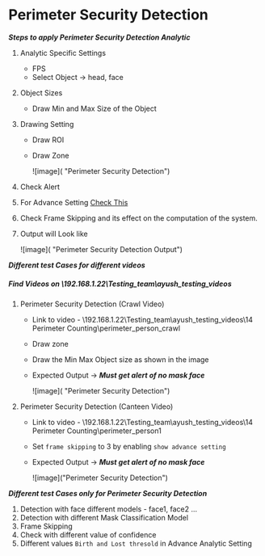 # **Perimeter Security Detection**
 
***Steps to apply Perimeter Security Detection Analytic***

1. Analytic Specific Settings
   - FPS
   - Select Object -> head, face
2. Object Sizes
   - Draw Min and Max Size of the Object
3. Drawing Setting
   - Draw ROI
   - Draw Zone

     ![image]( "Perimeter Security Detection")

5. Check Alert
6. For Advance Setting [Check This](https://stackoverflowteams.com/c/i2v-systems/questions/132)
7. Check Frame Skipping and its effect on the computation of the system.
8. Output will Look like

     ![image]( "Perimeter Security Detection Output")

***Different test Cases for different videos***
##### Find Videos on _\\192.168.1.22\Testing_team\ayush_testing_videos_

1. Perimeter Security Detection (Crawl Video)
   - Link to video - \\192.168.1.22\Testing_team\ayush_testing_videos\14 Perimeter Counting\perimeter_person_crawl
   - Draw zone
   - Draw the Min Max Object size as shown in the image
   - Expected Output -> **_Must get alert of no mask face_**
     
     ![image]( "Perimeter Security Detection")

2. Perimeter Security Detection (Canteen Video)
   - Link to video - \\192.168.1.22\Testing_team\ayush_testing_videos\14 Perimeter Counting\perimeter_person1
   - Set `frame skipping` to 3 by enabling `show advance setting` 
   - Expected Output -> **_Must get alert of no mask face_**
   
     ![image]("Perimeter Security Detection")

***Different test Cases only for Perimeter Security Detection***

1. Detection with face different models - face1, face2 ...
2. Detection with different Mask Classification Model
3. Frame Skipping
4. Check with different value of confidence
5. Different values `Birth and Lost thresold` in Advance Analytic Setting 
